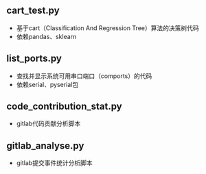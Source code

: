 ## cart_test.py
* 基于cart（Classification And Regression Tree）算法的决策树代码
* 依赖pandas、sklearn

## list_ports.py
* 查找并显示系统可用串口端口（comports）的代码
* 依赖serial、pyserial包

## code_contribution_stat.py
* gitlab代码贡献分析脚本

## gitlab_analyse.py
* gitlab提交事件统计分析脚本
